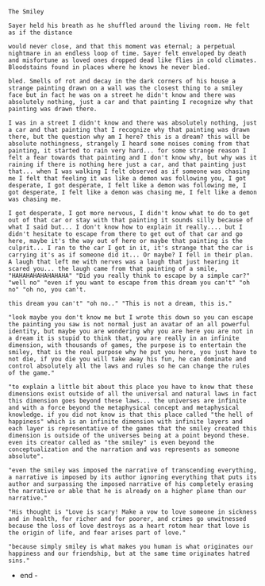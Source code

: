 &#x200B;

`The Smiley`

`Sayer held his breath as he shuffled around the living room. He felt as if the distance`

`would never close, and that this moment was eternal; a perpetual nightmare in an endless loop of time. Sayer felt enveloped by death and misfortune as loved ones dropped dead like flies in cold climates. Bloodstains found in places where he knows he never bled.`

`bled. Smells of rot and decay in the dark corners of his house a strange painting drawn on a wall was the closest thing to a smiley face but in fact he was on a street he didn't know and there was absolutely nothing, just a car and that painting I recognize why that painting was drawn there.`

`I was in a street I didn't know and there was absolutely nothing, just a car and that painting that I recognize why that painting was drawn there, but the question why am I here? this is a dream? this will be absolute nothingness, strangely I heard some noises coming from that painting, it started to rain very hard... for some strange reason I felt a fear towards that painting and I don't know why, but why was it raining if there is nothing here just a car, and that painting just that... when I was walking I felt observed as if someone was chasing me I felt that feeling it was like a demon was following you, I got desperate, I got desperate, I felt like a demon was following me, I got desperate, I felt like a demon was chasing me, I felt like a demon was chasing me.`

`I got desperate, I got more nervous, I didn't know what to do to get out of that car or stay with that painting it sounds silly because of what I said but... I don't know how to explain it really.... but I didn't hesitate to escape from there to get out of that car and go here, maybe it's the way out of here or maybe that painting is the culprit... I ran to the car I got in it, it's strange that the car is carrying it's as if someone did it... Or maybe? I fell in their plan. A laugh that left me with nerves was a laugh that just hearing it scared you... the laugh came from that painting of a smile, "HAHAHAHAHAHAHAHA" "Did you really think to escape by a simple car?" "well no" "even if you want to escape from this dream you can't" "oh no" "oh no, you can't.`

`this dream you can't" "oh no.." "This is not a dream, this is."`

`"look maybe you don't know me but I wrote this down so you can escape the painting you saw is not normal just an avatar of an all powerful identity, but maybe you are wondering why you are here you are not in a dream it is stupid to think that, you are really in an infinite dimension, with thousands of games, the purpose is to entertain the smiley, that is the real purpose why he put you here, you just have to not die, if you die you will take away his fun, he can dominate and control absolutely all the laws and rules so he can change the rules of the game."`

`"to explain a little bit about this place you have to know that these dimensions exist outside of all the universal and natural laws in fact this dimension goes beyond these laws... the universes are infinite and with a force beyond the metaphysical concept and metaphysical knowledge. if you did not know is that this place called "the hell of happiness" which is an infinite dimension with infinite layers and each layer is representative of the games that the smiley created this dimension is outside of the universes being at a point beyond these. even its creator called as "the smiley" is even beyond the conceptualization and the narration and was represents as someone absolute".`

`"even the smiley was imposed the narrative of transcending everything, a narrative is imposed by its author ignoring everything that puts its author and surpassing the imposed narrative of his completely erasing the narrative or able that he is already on a higher plane than our narrative."`

`"His thought is "Love is scary! Make a vow to love someone in sickness and in health, for richer and for poorer, and crimes go unwitnessed because the loss of love destroys as a heart rotom hear that love is the origin of life, and fear arises part of love."`

`"because simply smiley is what makes you human is what originates our happiness and our friendship, but at the same time originates hatred sins."`

- end -